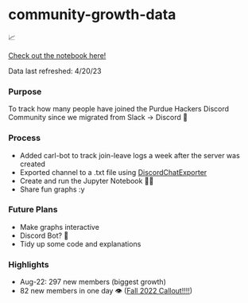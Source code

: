 # community-growth-data

📈 

[Check out the notebook here!](https://github.com/purduehackers/community-growth-data/blob/main/Purdue%20Hackers%20Discord%20Stats.ipynb)

Data last refreshed: 4/20/23

### Purpose
To track how many people have joined the Purdue Hackers Discord Community since we migrated from Slack -> Discord 🕺

### Process
- Added carl-bot to track join-leave logs a week after the server was created
- Exported channel to a .txt file using [DiscordChatExporter](https://github.com/Tyrrrz/DiscordChatExporter)
- Create and run the Jupyter Notebook 🏃‍♂️
- Share fun graphs :y

### Future Plans
- Make graphs interactive
- Discord Bot? 🤖
- Tidy up some code and explanations

### Highlights
- Aug-22: 297 new members (biggest growth)
- 82 new members in one day 👁 ([Fall 2022 Callout!!!!](https://events.purduehackers.com/fall-2022-callout))
